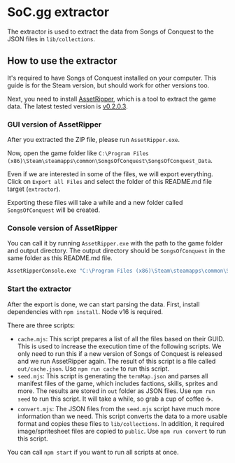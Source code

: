 # SoC.gg extractor

The extractor is used to extract the data from Songs of Conquest to the JSON files in `lib/collections`.

## How to use the extractor

It's required to have Songs of Conquest installed on your computer. This guide is for the Steam version, but should work for other versions too.

Next, you need to install [AssetRipper](https://github.com/AssetRipper/AssetRipper/), which is a tool to extract the game data. The latest tested version is [v0.2.0.3](https://github.com/AssetRipper/AssetRipper/releases/tag/0.2.0.3).

### GUI version of AssetRipper

After you extracted the ZIP file, please run `AssetRipper.exe`.

Now, open the game folder like `C:\Program Files (x86)\Steam\steamapps\common\SongsOfConquest\SongsOfConquest_Data`.

Even if we are interested in some of the files, we will export everything. Click on `Export all Files` and select the folder of this README.md file target (`extractor`).

Exporting these files will take a while and a new folder called `SongsOfConquest` will be created.

### Console version of AssetRipper

You can call it by running `AssetRipper.exe` with the path to the game folder and output directory. The output directory should be `SongsOfConquest` in the same folder as this README.md file.

```bat
AssetRipperConsole.exe "C:\Program Files (x86)\Steam\steamapps\common\SongsOfConquest\SongsOfConquest_Data" --output "__PATH_TO__\soc.gg\extractor\SongsOfConquest"
```

### Start the extractor

After the export is done, we can start parsing the data.
First, install dependencies with `npm install`. Node v16 is required.

There are three scripts:

- `cache.mjs`: This script prepares a list of all the files based on their GUID. This is used to increase the execution time of the following scripts. We only need to run this if a new version of Songs of Conquest is released and we run AssetRipper again. The result of this script is a file called `out/cache.json`. Use `npm run cache` to run this script.
- `seed.mjs`: This script is generating the `termMap.json` and parses all manifest files of the game, which includes factions, skills, sprites and more. The results are stored in `out` folder as JSON files. Use `npm run seed` to run this script. It will take a while, so grab a cup of coffee ☕.
- `convert.mjs`: The JSON files from the `seed.mjs` script have much more information than we need. This script converts the data to a more usable format and copies these files to `lib/collections`. In addition, it required image/spritesheet files are copied to `public`. Use `npm run convert` to run this script.

You can call `npm start` if you want to run all scripts at once.
